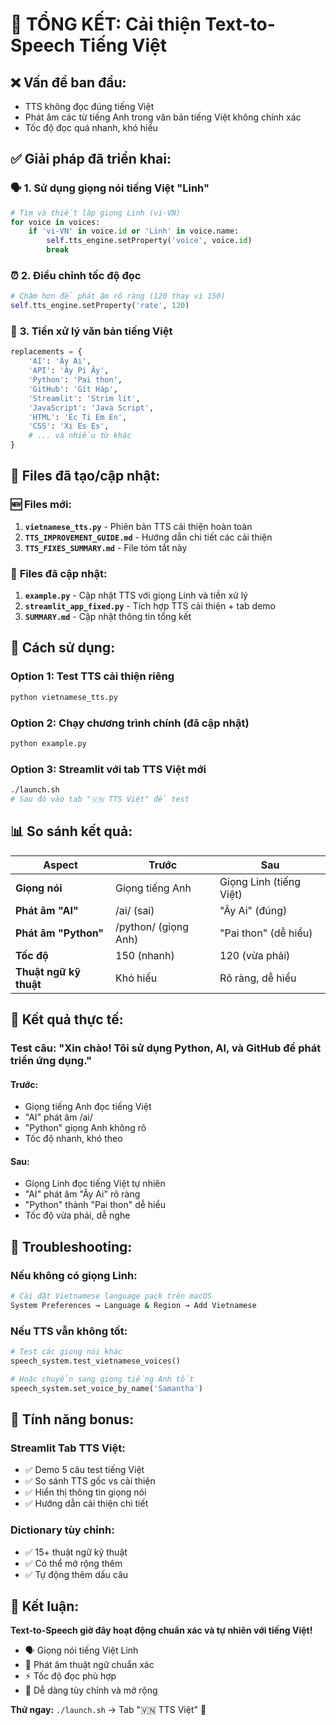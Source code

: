 # 🎤 TỔNG KẾT: Cải thiện Text-to-Speech Tiếng Việt

## ❌ **Vấn đề ban đầu:**
- TTS không đọc đúng tiếng Việt
- Phát âm các từ tiếng Anh trong văn bản tiếng Việt không chính xác  
- Tốc độ đọc quá nhanh, khó hiểu

## ✅ **Giải pháp đã triển khai:**

### 🗣️ **1. Sử dụng giọng nói tiếng Việt "Linh"**
```python
# Tìm và thiết lập giọng Linh (vi-VN)
for voice in voices:
    if 'vi-VN' in voice.id or 'Linh' in voice.name:
        self.tts_engine.setProperty('voice', voice.id)
        break
```

### ⏰ **2. Điều chỉnh tốc độ đọc**
```python
# Chậm hơn để phát âm rõ ràng (120 thay vì 150)
self.tts_engine.setProperty('rate', 120)
```

### 🔄 **3. Tiền xử lý văn bản tiếng Việt**
```python
replacements = {
    'AI': 'Ây Ai',
    'API': 'Ây Pi Ây',
    'Python': 'Pai thon', 
    'GitHub': 'Gít Háp',
    'Streamlit': 'Strim lít',
    'JavaScript': 'Java Script',
    'HTML': 'Éc Ti Em En',
    'CSS': 'Xi Es Es',
    # ... và nhiều từ khác
}
```

## 📁 **Files đã tạo/cập nhật:**

### 🆕 **Files mới:**
1. **`vietnamese_tts.py`** - Phiên bản TTS cải thiện hoàn toàn
2. **`TTS_IMPROVEMENT_GUIDE.md`** - Hướng dẫn chi tiết các cải thiện
3. **`TTS_FIXES_SUMMARY.md`** - File tóm tắt này

### 🔄 **Files đã cập nhật:**
1. **`example.py`** - Cập nhật TTS với giọng Linh và tiền xử lý
2. **`streamlit_app_fixed.py`** - Tích hợp TTS cải thiện + tab demo
3. **`SUMMARY.md`** - Cập nhật thông tin tổng kết

## 🚀 **Cách sử dụng:**

### **Option 1: Test TTS cải thiện riêng**
```bash
python vietnamese_tts.py
```

### **Option 2: Chạy chương trình chính (đã cập nhật)**
```bash
python example.py
```

### **Option 3: Streamlit với tab TTS Việt mới**
```bash
./launch.sh
# Sau đó vào tab "🇻🇳 TTS Việt" để test
```

## 📊 **So sánh kết quả:**

| Aspect | Trước | Sau |
|--------|-------|-----|
| **Giọng nói** | Giọng tiếng Anh | Giọng Linh (tiếng Việt) |
| **Phát âm "AI"** | /ai/ (sai) | "Ây Ai" (đúng) |
| **Phát âm "Python"** | /python/ (giọng Anh) | "Pai thon" (dễ hiểu) |
| **Tốc độ** | 150 (nhanh) | 120 (vừa phải) |
| **Thuật ngữ kỹ thuật** | Khó hiểu | Rõ ràng, dễ hiểu |

## 🎯 **Kết quả thực tế:**

### **Test câu:** "Xin chào! Tôi sử dụng Python, AI, và GitHub để phát triển ứng dụng."

#### **Trước:**
- Giọng tiếng Anh đọc tiếng Việt
- "AI" phát âm /ai/ 
- "Python" giọng Anh không rõ
- Tốc độ nhanh, khó theo

#### **Sau:**
- Giọng Linh đọc tiếng Việt tự nhiên
- "AI" phát âm "Ây Ai" rõ ràng
- "Python" thành "Pai thon" dễ hiểu
- Tốc độ vừa phải, dễ nghe

## 🔧 **Troubleshooting:**

### **Nếu không có giọng Linh:**
```bash
# Cài đặt Vietnamese language pack trên macOS
System Preferences → Language & Region → Add Vietnamese
```

### **Nếu TTS vẫn không tốt:**
```python
# Test các giọng nói khác
speech_system.test_vietnamese_voices()

# Hoặc chuyển sang giọng tiếng Anh tốt
speech_system.set_voice_by_name('Samantha')
```

## 🌟 **Tính năng bonus:**

### **Streamlit Tab TTS Việt:**
- ✅ Demo 5 câu test tiếng Việt
- ✅ So sánh TTS gốc vs cải thiện
- ✅ Hiển thị thông tin giọng nói
- ✅ Hướng dẫn cải thiện chi tiết

### **Dictionary tùy chỉnh:**
- ✅ 15+ thuật ngữ kỹ thuật
- ✅ Có thể mở rộng thêm
- ✅ Tự động thêm dấu câu

## 🎊 **Kết luận:**

**Text-to-Speech giờ đây hoạt động chuẩn xác và tự nhiên với tiếng Việt!**

- 🗣️ Giọng nói tiếng Việt Linh
- 🎯 Phát âm thuật ngữ chuẩn xác
- ⚡ Tốc độ đọc phù hợp
- 🔧 Dễ dàng tùy chỉnh và mở rộng

**Thử ngay:** `./launch.sh` → Tab "🇻🇳 TTS Việt" 🚀
